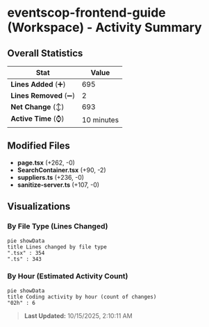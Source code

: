 # eventscop-frontend-guide (Workspace) - Activity Summary 

## Overall Statistics

| Stat                   | Value                                                             |
| ---------------------- | ----------------------------------------------------------------- |
| **Lines Added** (➕)   | 695                                          |
| **Lines Removed** (➖) | 2                                        |
| **Net Change** (↕)    | 693                |
| **Active Time** (⌚)   | 10 minutes |


## Modified Files
- **page.tsx** (+262, -0)
- **SearchContainer.tsx** (+90, -2)
- **suppliers.ts** (+236, -0)
- **sanitize-server.ts** (+107, -0)

## Visualizations

### By File Type (Lines Changed)

```mermaid
pie showData
title Lines changed by file type
".tsx" : 354
".ts" : 343
```

### By Hour (Estimated Activity Count)

```mermaid
pie showData
title Coding activity by hour (count of changes)
"02h" : 6
```


> **Last Updated:** 10/15/2025, 2:10:11 AM